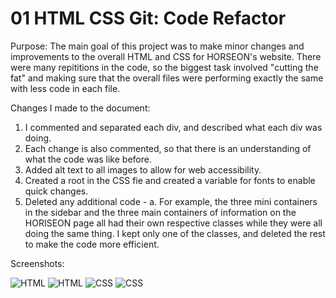 # 01 HTML CSS Git: Code Refactor

Purpose: 
The main goal of this project was to make minor changes and improvements to the overall HTML and CSS for HORSEON's website. There were many
repititions in the code, so the biggest task involved "cutting the fat" and making sure that the overall files were performing exactly the 
same with less code in each file. 

Changes I made to the document: 
1. I commented and separated each div, and described what each div was doing.
2. Each change is also commented, so that there is an understanding of what the code was like before.
3. Added alt text to all images to allow for web accessibility.
4. Created a root in the CSS fie and created a variable for fonts to enable quick changes. 
5. Deleted any additional code - 
    a. For example, the three mini containers in the sidebar and the three main containers of information on the HORISEON page all had 
    their own respective classes while they were all doing the same thing. I kept only one of the classes, and deleted the rest to make
    the code more efficient. 

Screenshots:

![HTML](assets/images/screenshot1.jpg)
![HTML](assets/images/screenshot2.jpg)
![CSS](assets/images/screenshot3.jpg)
![CSS](assets/images/screenshot4.jpg)